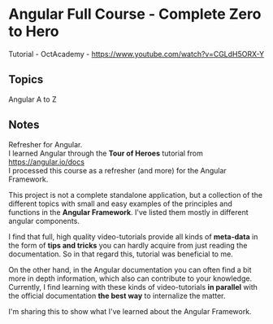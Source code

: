 # Angular Full Course - Complete Zero to Hero

Tutorial - OctAcademy - https://www.youtube.com/watch?v=CGLdH5ORX-Y

## Topics

Angular A to Z

## Notes

Refresher for Angular.  
I learned Angular through the **Tour of Heroes** tutorial from 
https://angular.io/docs   
I processed this course as a refresher (and more) for the Angular Framework.

This project is not a complete standalone application, but a collection of the different topics with small and easy examples of the principles and functions in the **Angular Framework**. I've listed them mostly in different angular components.

I find that full, high quality video-tutorials provide all kinds of **meta-data** in the form of **tips and tricks** you can hardly acquire from just reading the documentation. So in that regard this, tutorial was beneficial to me.

On the other hand, in the Angular documentation you can often find a bit more in depth information, which also can contribute to your knowledge. Currently, I find learning with these kinds of video-tutorials **in parallel** with the official documentation **the best way** to internalize the matter.

I'm sharing this to show what I've learned about the Angular Framework.
